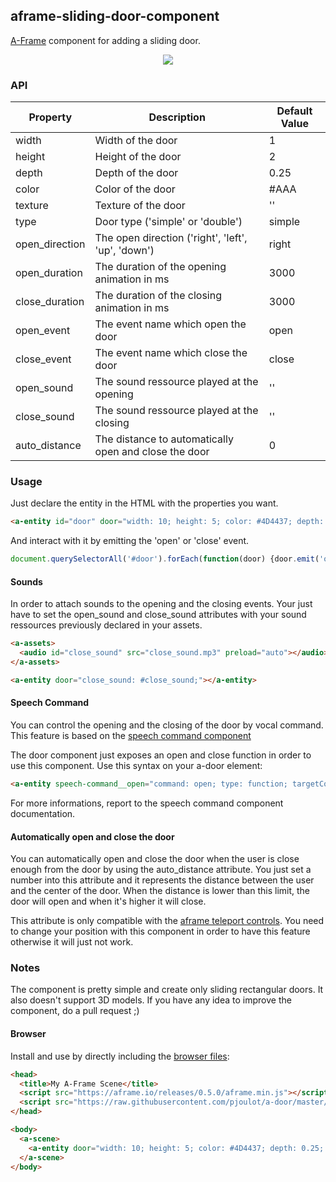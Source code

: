 ## aframe-sliding-door-component

[A-Frame](https://aframe.io) component for adding a sliding door.

<p align="center">
  <img src="https://pbs.twimg.com/media/C9fy-LjW0AUVt_H.png"/>
</p>

### API

| Property         | Description                                           | Default Value |
|------------------|-------------------------------------------------------|---------------|
| width            | Width of the door                                     | 1             |
| height           | Height of the door                                    | 2             |
| depth            | Depth of the door                                     | 0.25          |
| color            | Color of the door                                     | #AAA          |
| texture          | Texture of the door                                   | ''            |
| type             | Door type ('simple' or 'double')                      | simple        |
| open_direction   | The open direction ('right', 'left', 'up', 'down')    | right         |
| open_duration    | The duration of the opening animation in ms           | 3000          |
| close_duration   | The duration of the closing animation in ms           | 3000          |
| open_event       | The event name which open the door                    | open          |
| close_event      | The event name which close the door                   | close         |
| open_sound       | The sound ressource played at the opening             | ''            |
| close_sound      | The sound ressource played at the closing             | ''            |
| auto_distance    | The distance to automatically open and close the door | 0             |

### Usage

Just declare the entity in the HTML with the properties you want.

```html
<a-entity id="door" door="width: 10; height: 5; color: #4D4437; depth: 0.25; type: double; open_direction: left;" position="0 2.5 -5"></a-entity>
```

And interact with it by emitting the 'open' or 'close' event.

```js
document.querySelectorAll('#door').forEach(function(door) {door.emit('open');});
```

#### Sounds

In order to attach sounds to the opening and the closing events. Your just have to set the open_sound and close_sound attributes with your sound ressources previously declared in your assets.

```html
<a-assets>
  <audio id="close_sound" src="close_sound.mp3" preload="auto"></audio>
</a-assets>
```

```html
<a-entity door="close_sound: #close_sound;"></a-entity>
```

#### Speech Command

You can control the opening and the closing of the door by vocal command. This feature is based on the [speech command component](https://github.com/lmalave/aframe-speech-command-component) 

The door component just exposes an open and close function in order to use this component.
Use this syntax on your a-door element:

```html
<a-entity speech-command__open="command: open; type: function; targetComponent: door; function: open;" speech-command__close="command: close; type: function; targetComponent: door; function: close;"></a-entity>
```
For more informations, report to the speech command component documentation.

#### Automatically open and close the door

You can automatically open and close the door when the user is close enough from the door by using the auto_distance attribute. You just set a number into this attribute and it represents the distance between the user and the center of the door. When the distance is lower than this limit, the door will open and when it's higher it will close.

This attribute is only compatible with the [aframe teleport controls](https://github.com/fernandojsg/aframe-teleport-controls). You need to change your position with this component in order to have this feature otherwise it will just not work.

### Notes

The component is pretty simple and create only sliding rectangular doors. It also doesn't support 3D models. If you have any idea to improve the component, do a pull request ;)

#### Browser

Install and use by directly including the [browser files](dist):

```html
<head>
  <title>My A-Frame Scene</title>
  <script src="https://aframe.io/releases/0.5.0/aframe.min.js"></script>
  <script src="https://raw.githubusercontent.com/pjoulot/a-door/master/dist/aframe-door.min.js"></script>
</head>

<body>
  <a-scene>
    <a-entity door="width: 10; height: 5; color: #4D4437; depth: 0.25; type: double; open_direction: left;" position="0 2.5 -5"></a-entity>
  </a-scene>
</body>
```

